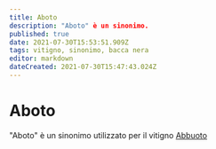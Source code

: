 ```yaml
---
title: Aboto
description: "Aboto" è un sinonimo.
published: true
date: 2021-07-30T15:53:51.909Z
tags: vitigno, sinonimo, bacca nera
editor: markdown
dateCreated: 2021-07-30T15:47:43.024Z
---
```


# Aboto
"Aboto" è un sinonimo utilizzato per il vitigno [Abbuoto](/vitigni/Italia/bacca-nera/abbuoto)